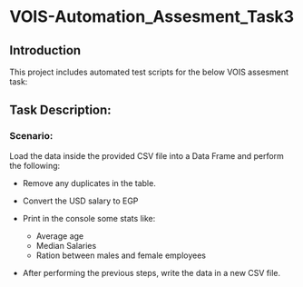 #  VOIS-Automation_Assesment_Task3

## Introduction

This project includes automated test scripts for the below VOIS assesment task:
## Task Description:
### Scenario:
Load the data inside the provided CSV file into a Data Frame and perform the following:
- Remove any duplicates in the table.
- Convert the USD salary to EGP
- Print in the console some stats like:
	- Average age
	- Median Salaries
	- Ration between males and female employees


- After performing the previous steps, write the data in a new CSV file.

